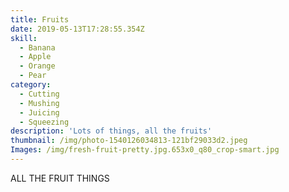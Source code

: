 ```yaml
---
title: Fruits
date: 2019-05-13T17:28:55.354Z
skill:
  - Banana
  - Apple
  - Orange
  - Pear
category:
  - Cutting
  - Mushing
  - Juicing
  - Squeezing
description: 'Lots of things, all the fruits'
thumbnail: /img/photo-1540126034813-121bf29033d2.jpeg
Images: /img/fresh-fruit-pretty.jpg.653x0_q80_crop-smart.jpg
---
```

ALL THE FRUIT THINGS
